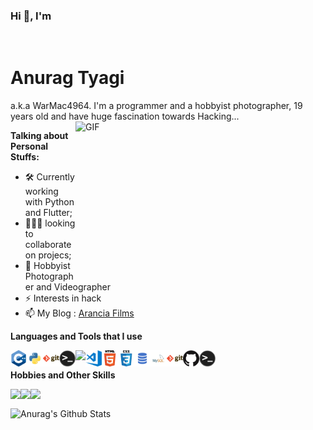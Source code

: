 ### Hi 👋, I'm 
<br />

<h1>Anurag Tyagi</h1>
a.k.a WarMac4964. I'm a programmer and a hobbyist photographer, 19 years old and have huge fascination towards Hacking...


<img align="right" height="250" width="400" alt="GIF" src="https://miro.medium.com/max/1360/1*IRGHmiGsa16stedQvIaZfw.gif" />

**Talking about Personal Stuffs:**

- 🛠 Currently working with Python and  Flutter;
- 👨🏻‍💻 looking to collaborate on projecs;
- 💬 Hobbyist Photographer and Videographer
- ⚡️ Interests in hack
- 📫 My Blog : <a href="https://www.aranciafilms.com/">Arancia Films</a>
  
**Languages and Tools that I use**
  
<img align="left" height="26" src="https://raw.githubusercontent.com/github/explore/80688e429a7d4ef2fca1e82350fe8e3517d3494d/topics/cpp/cpp.png">
<img align="left" height="26" src="https://raw.githubusercontent.com/github/explore/80688e429a7d4ef2fca1e82350fe8e3517d3494d/topics/python/python.png">
<img align="left" height="26" src="https://raw.githubusercontent.com/github/explore/80688e429a7d4ef2fca1e82350fe8e3517d3494d/topics/git/git.png">
<img align="left" height="26" src="https://raw.githubusercontent.com/github/explore/80688e429a7d4ef2fca1e82350fe8e3517d3494d/topics/terminal/terminal.png">
<img align="left" height="26" src="https://avatars1.githubusercontent.com/u/14101776?s=200&v=4">

<img align="left" alt="Visual Studio Code" width="26px" src="https://raw.githubusercontent.com/github/explore/80688e429a7d4ef2fca1e82350fe8e3517d3494d/topics/visual-studio-code/visual-studio-code.png" />
<img align="left" alt="HTML5" width="26px" src="https://raw.githubusercontent.com/github/explore/80688e429a7d4ef2fca1e82350fe8e3517d3494d/topics/html/html.png" />
<img align="left" alt="CSS3" width="26px" src="https://raw.githubusercontent.com/github/explore/80688e429a7d4ef2fca1e82350fe8e3517d3494d/topics/css/css.png" />
<img align="left" alt="SQL" width="26px" src="https://raw.githubusercontent.com/github/explore/80688e429a7d4ef2fca1e82350fe8e3517d3494d/topics/sql/sql.png" />
<img align="left" alt="MySQL" width="26px" src="https://raw.githubusercontent.com/github/explore/80688e429a7d4ef2fca1e82350fe8e3517d3494d/topics/mysql/mysql.png" />
<img align="left" alt="Git" width="26px" src="https://raw.githubusercontent.com/github/explore/80688e429a7d4ef2fca1e82350fe8e3517d3494d/topics/git/git.png" />
<img align="left" alt="GitHub" width="26px" src="https://raw.githubusercontent.com/github/explore/78df643247d429f6cc873026c0622819ad797942/topics/github/github.png" />
<img align="left" alt="Terminal" width="26px" src="https://raw.githubusercontent.com/github/explore/80688e429a7d4ef2fca1e82350fe8e3517d3494d/topics/terminal/terminal.png" />
<br />

    

**Hobbies and Other Skills**


<code><img align="left" height="26" src="https://avatars3.githubusercontent.com/u/4542585?s=200&v=4"></code>
<code><img align="left" height="26" src="https://upload.wikimedia.org/wikipedia/commons/f/fb/Adobe_Illustrator_CC_icon.svg"></code>
<code><img align="left" height="26" src="https://upload.wikimedia.org/wikipedia/commons/5/56/Adobe_Photoshop_Lightroom_Classic_CC_icon.svg"></code>


<br />

![Anurag's Github Stats](https://github-readme-stats.vercel.app/api?username=WarMac4964&show_icons=true&hide_border=true)

<br />

